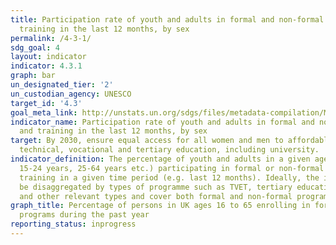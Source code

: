 ```yaml
---
title: Participation rate of youth and adults in formal and non-formal education and
  training in the last 12 months, by sex
permalink: /4-3-1/
sdg_goal: 4
layout: indicator
indicator: 4.3.1
graph: bar
un_designated_tier: '2'
un_custodian_agency: UNESCO
target_id: '4.3'
goal_meta_link: http://unstats.un.org/sdgs/files/metadata-compilation/Metadata-Goal-4.pdf
indicator_name: Participation rate of youth and adults in formal and non-formal education
  and training in the last 12 months, by sex
target: By 2030, ensure equal access for all women and men to affordable and quality
  technical, vocational and tertiary education, including university.
indicator_definition: The percentage of youth and adults in a given age range (e.g.
  15-24 years, 25-64 years etc.) participating in formal or non-formal education or
  training in a given time period (e.g. last 12 months). Ideally, the indicator should
  be disaggregated by types of programme such as TVET, tertiary education, adult education
  and other relevant types and cover both formal and non-formal programmes.
graph_title: Percentage of persons in UK ages 16 to 65 enrolling in formal educational
  programs during the past year
reporting_status: inprogress
---
```

